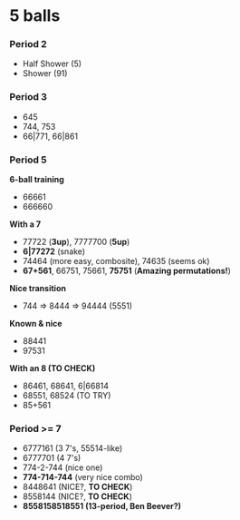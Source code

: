 # 5 balls

### Period 2

- Half Shower (5)
- Shower (91)

### Period 3

- 645
- 744, 753
- 66|771, 66|861

### Period 5

**6-ball training**
- 66661
- 666660

**With a 7**
- 77722 (**3up**), 7777700 (**5up**)
- **6|77272** (snake)
- 74464 (more easy, combosite), 74635 (seems ok)
- **67+561**, 66751, 75661, **75751** (**Amazing permutations!**)

**Nice transition**
- 744 => 8444 => 94444 (5551)

**Known & nice**
- 88441
- 97531

**With an 8 (TO CHECK)**
- 86461, 68641, 6|66814
- 68551, 68524 (TO TRY)
- 85+561

### Period >= 7

- 6777161 (3 7's, 55514-like)
- 6777701 (4 7's)
- 774-2-744 (nice one)
- **774-714-744** (very nice combo)
- 8448641 (NICE?, **TO CHECK**)
- 8558144 (NICE?, **TO CHECK**)
- **8558158518551 (13-period, Ben Beever?)**

